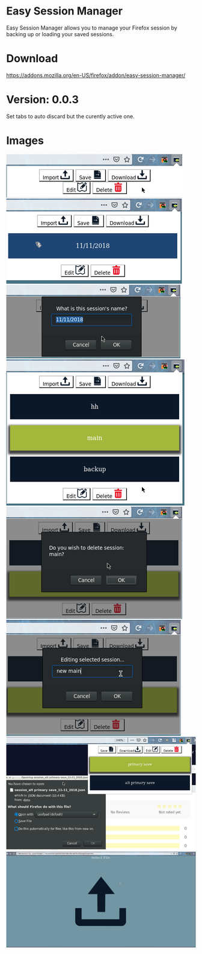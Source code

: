 # Easy Session Manager
Easy Session Manager allows you to manage your Firefox session by backing up or loading your saved sessions.

# Download
https://addons.mozilla.org/en-US/firefox/addon/easy-session-manager/

# Version: 0.0.3
Set tabs to auto discard but the curently active one.

# Images
![1 Default interface with no sessions. ](images/pic1.png)
![2 Interface with sessions and hovering color effect. ](images/pic2.png)
![3 Saving a new session. ](images/pic3.png)
![4 A session selected. ](images/pic4.png)
![5 Deleting a selected session. ](images/pic5.png)
![6 Editing a selected session. ](images/pic6.png)
![7 Downloading a selected session. ](images/pic7.png)
![8 Importiog a session json file. ](images/pic8.png)
